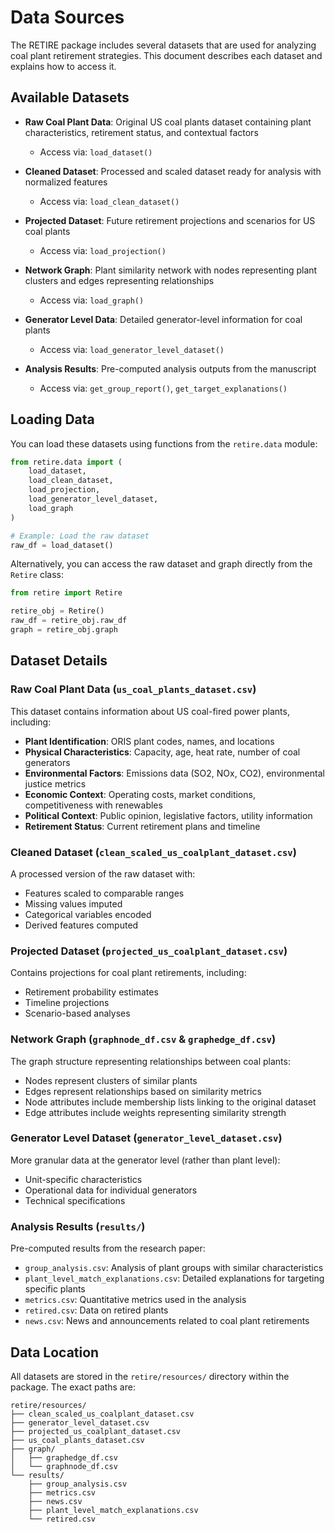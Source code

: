 # Data Sources

The RETIRE package includes several datasets that are used for analyzing coal plant retirement strategies. This document describes each dataset and explains how to access it.

## Available Datasets

- **Raw Coal Plant Data**: Original US coal plants dataset containing plant characteristics, retirement status, and contextual factors

  - Access via: `load_dataset()`

- **Cleaned Dataset**: Processed and scaled dataset ready for analysis with normalized features

  - Access via: `load_clean_dataset()`

- **Projected Dataset**: Future retirement projections and scenarios for US coal plants

  - Access via: `load_projection()`

- **Network Graph**: Plant similarity network with nodes representing plant clusters and edges representing relationships

  - Access via: `load_graph()`

- **Generator Level Data**: Detailed generator-level information for coal plants

  - Access via: `load_generator_level_dataset()`

- **Analysis Results**: Pre-computed analysis outputs from the manuscript
  - Access via: `get_group_report()`, `get_target_explanations()`

## Loading Data

You can load these datasets using functions from the `retire.data` module:

```python
from retire.data import (
    load_dataset,
    load_clean_dataset,
    load_projection,
    load_generator_level_dataset,
    load_graph
)

# Example: Load the raw dataset
raw_df = load_dataset()
```

Alternatively, you can access the raw dataset and graph directly from the `Retire` class:

```python
from retire import Retire

retire_obj = Retire()
raw_df = retire_obj.raw_df
graph = retire_obj.graph
```

## Dataset Details

### Raw Coal Plant Data (`us_coal_plants_dataset.csv`)

This dataset contains information about US coal-fired power plants, including:

- **Plant Identification**: ORIS plant codes, names, and locations
- **Physical Characteristics**: Capacity, age, heat rate, number of coal generators
- **Environmental Factors**: Emissions data (SO2, NOx, CO2), environmental justice metrics
- **Economic Context**: Operating costs, market conditions, competitiveness with renewables
- **Political Context**: Public opinion, legislative factors, utility information
- **Retirement Status**: Current retirement plans and timeline

### Cleaned Dataset (`clean_scaled_us_coalplant_dataset.csv`)

A processed version of the raw dataset with:

- Features scaled to comparable ranges
- Missing values imputed
- Categorical variables encoded
- Derived features computed

### Projected Dataset (`projected_us_coalplant_dataset.csv`)

Contains projections for coal plant retirements, including:

- Retirement probability estimates
- Timeline projections
- Scenario-based analyses

### Network Graph (`graphnode_df.csv` & `graphedge_df.csv`)

The graph structure representing relationships between coal plants:

- Nodes represent clusters of similar plants
- Edges represent relationships based on similarity metrics
- Node attributes include membership lists linking to the original dataset
- Edge attributes include weights representing similarity strength

### Generator Level Dataset (`generator_level_dataset.csv`)

More granular data at the generator level (rather than plant level):

- Unit-specific characteristics
- Operational data for individual generators
- Technical specifications

### Analysis Results (`results/`)

Pre-computed results from the research paper:

- `group_analysis.csv`: Analysis of plant groups with similar characteristics
- `plant_level_match_explanations.csv`: Detailed explanations for targeting specific plants
- `metrics.csv`: Quantitative metrics used in the analysis
- `retired.csv`: Data on retired plants
- `news.csv`: News and announcements related to coal plant retirements

## Data Location

All datasets are stored in the `retire/resources/` directory within the package. The exact paths are:

```
retire/resources/
├── clean_scaled_us_coalplant_dataset.csv
├── generator_level_dataset.csv
├── projected_us_coalplant_dataset.csv
├── us_coal_plants_dataset.csv
├── graph/
│   ├── graphedge_df.csv
│   └── graphnode_df.csv
└── results/
    ├── group_analysis.csv
    ├── metrics.csv
    ├── news.csv
    ├── plant_level_match_explanations.csv
    └── retired.csv
```
